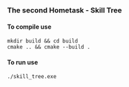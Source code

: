 ### The second Hometask - Skill Tree
#### To compile use
~~~
mkdir build && cd build
cmake .. && cmake --build .
~~~
#### To run use
~~~
./skill_tree.exe
~~~